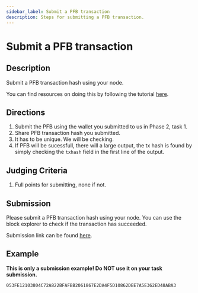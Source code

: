 ```yaml
---
sidebar_label: Submit a PFB transaction
description: Steps for submitting a PFB transaction.
---
```


# Submit a PFB transaction

## Description

Submit a PFB transaction hash using your node.

You can find resources on doing this by following the
tutorial [here](https://docs.celestia.org/developers/node-tutorial/#submit-a-pfb-transaction).

## Directions

1. Submit the PFB using the wallet you submitted to us in Phase 2, task 1.
2. Share PFB transaction hash you submitted.
3. It has to be unique. We will be checking.
4. If PFB will be sucessfull, there will a large output, the
tx hash is found by simply checking the `txhash` field in
the first line of the output.

## Judging Criteria

1. Full points for submitting, none if not.

## Submission

Please submit a PFB transaction hash using your node.
You can use the block explorer to check if the transaction
has succeeded.

Submission link can be found [here](https://celestia.knack.com/theblockspacerace#testnet-portal).

## Example

**This is only a submission example! Do NOT use it on your task submission.**

`053FE12103804C72A822BFAFBB2061867E2DA4F5D10862DEE7A5E362ED48ABA3`
